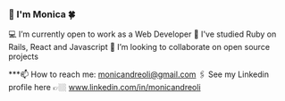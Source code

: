 ### 👋 I'm Monica 🍀

💻 I’m currently open to work as a Web Developer 
🌱 I've studied Ruby on Rails, React and Javascript 
👯 I’m looking to collaborate on open source projects

***📫 How to reach me: monicandreoli@gmail.com
🖇 See my Linkedin profile here 👉🏼 www.linkedin.com/in/monicandreoli
